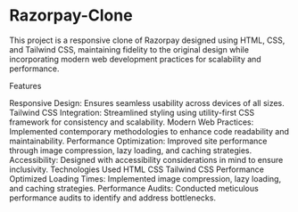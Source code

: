 # Razorpay-Clone
This project is a responsive clone of Razorpay designed using HTML, CSS, and Tailwind CSS, maintaining fidelity to the original design while incorporating modern web development practices for scalability and performance.

Features

Responsive Design: Ensures seamless usability across devices of all sizes.
Tailwind CSS Integration: Streamlined styling using utility-first CSS framework for consistency and scalability.
Modern Web Practices: Implemented contemporary methodologies to enhance code readability and maintainability.
Performance Optimization: Improved site performance through image compression, lazy loading, and caching strategies.
Accessibility: Designed with accessibility considerations in mind to ensure inclusivity.
Technologies Used
HTML
CSS
Tailwind CSS
Performance
Optimized Loading Times: Implemented image compression, lazy loading, and caching strategies.
Performance Audits: Conducted meticulous performance audits to identify and address bottlenecks.
